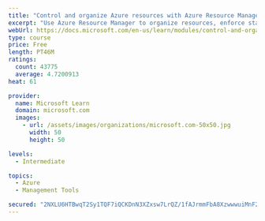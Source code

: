 ```yaml
---
title: "Control and organize Azure resources with Azure Resource Manager"
excerpt: "Use Azure Resource Manager to organize resources, enforce standards, and protect critical assets from deletion."
webUrl: https://docs.microsoft.com/en-us/learn/modules/control-and-organize-with-azure-resource-manager/
type: course
price: Free
length: PT46M
ratings:
  count: 43775
  average: 4.7200913
heat: 61

provider:
  name: Microsoft Learn
  domain: microsoft.com
  images:
    - url: /assets/images/organizations/microsoft.com-50x50.jpg
      width: 50
      height: 50

levels:
  - Intermediate

topics:
  - Azure
  - Management Tools

secured: "2NXLU6HTBwqT2Sy1TQF7iQCKDnN3XZxsw7LrQZ/1fAJrmmFbA8XzwwwuiMnF2rsJWdELVk5bf+t660jcyrSVL2BXjd2darilwgKd1c4tQJX+Cqr4AOy/Yni8fQpSoSRzp0KgmgJMnSPmS9TJDbveBeWCfNWvgXL3D1lLy2p+11QyMoDmc7hGp0H1N10JzKcVU7kqkHNo1o5EkU9BMIzTmZ6lwIiNbRsEAs2yONFHgZd2Z+yFCBYMDKO2WMJj1xfcK3KZydcytHDenk8nNMnoQk2Mnr5qrN5Txdtl7ubv0nkoBTT9kAEAOcnBRYH7UAKceXPBZoUZCZq83yK+HjmAl2OEAl0nQU2Vq2S8ojjTHi8jX3MYwc/Zk/v+9w06N7Xaa+FlJOTCxSCLm+3olY8RnG+MEMW9Udp52RMTHrrOZQhNlpGo6/Mp4YU6UEwg4zf7;iNQzBBttuinF4b4mnSkxjw=="
---
```


